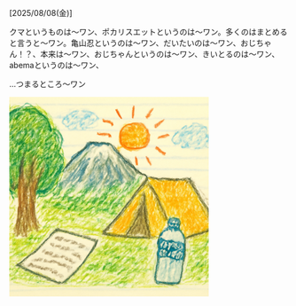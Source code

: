 [2025/08/08(金)]

クマというものは〜ワン、ポカリスエットというのは〜ワン。多くのはまとめると言うと〜ワン。亀山忍というのは〜ワン、だいたいのは〜ワン、おじちゃん！？、本来は〜ワン、おじちゃんというのは〜ワン、きいとるのは～ワン、abemaというのは〜ワン、

...つまるところ〜ワン

<img width="360px" src="2025-08-08.png">